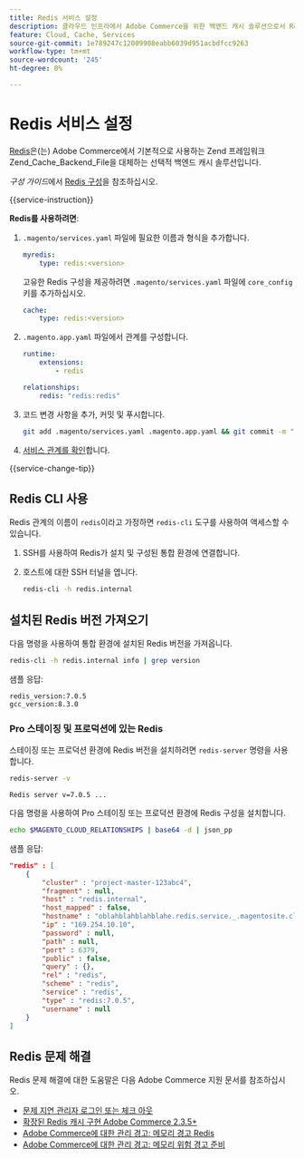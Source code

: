 ```yaml
---
title: Redis 서비스 설정
description: 클라우드 인프라에서 Adobe Commerce을 위한 백엔드 캐시 솔루션으로서 Redis를 설정하고 최적화하는 방법에 대해 알아봅니다.
feature: Cloud, Cache, Services
source-git-commit: 1e789247c12009908eabb6039d951acbdfcc9263
workflow-type: tm+mt
source-wordcount: '245'
ht-degree: 0%

---
```


# Redis 서비스 설정

[Redis](https://redis.io)은(는) Adobe Commerce에서 기본적으로 사용하는 Zend 프레임워크 Zend_Cache_Backend_File을 대체하는 선택적 백엔드 캐시 솔루션입니다.

_구성 가이드_&#x200B;에서 [Redis 구성](https://experienceleague.adobe.com/docs/commerce-operations/configuration-guide/cache/redis/config-redis.html?lang=ko)을 참조하십시오.

{{service-instruction}}

**Redis를 사용하려면**:

1. `.magento/services.yaml` 파일에 필요한 이름과 형식을 추가합니다.

   ```yaml
   myredis:
       type: redis:<version>
   ```

   고유한 Redis 구성을 제공하려면 `.magento/services.yaml` 파일에 `core_config` 키를 추가하십시오.

   ```yaml
   cache:
       type: redis:<version>
   ```

1. `.magento.app.yaml` 파일에서 관계를 구성합니다.

   ```yaml
   runtime:
       extensions:
           - redis
   
   relationships:
       redis: "redis:redis"
   ```

1. 코드 변경 사항을 추가, 커밋 및 푸시합니다.

   ```bash
   git add .magento/services.yaml .magento.app.yaml && git commit -m "Enable redis service" && git push origin <branch-name>
   ```

1. [서비스 관계를 확인](services-yaml.md#service-relationships)합니다.

{{service-change-tip}}

## Redis CLI 사용

Redis 관계의 이름이 `redis`이라고 가정하면 `redis-cli` 도구를 사용하여 액세스할 수 있습니다.

1. SSH를 사용하여 Redis가 설치 및 구성된 통합 환경에 연결합니다.

1. 호스트에 대한 SSH 터널을 엽니다.

   ```bash
   redis-cli -h redis.internal
   ```

## 설치된 Redis 버전 가져오기

다음 명령을 사용하여 통합 환경에 설치된 Redis 버전을 가져옵니다.

```bash
redis-cli -h redis.internal info | grep version
```

샘플 응답:

```
redis_version:7.0.5
gcc_version:8.3.0
```

### Pro 스테이징 및 프로덕션에 있는 Redis

스테이징 또는 프로덕션 환경에 Redis 버전을 설치하려면 `redis-server` 명령을 사용합니다.

```bash
redis-server -v
```

```
Redis server v=7.0.5 ...
```

다음 명령을 사용하여 Pro 스테이징 또는 프로덕션 환경에 Redis 구성을 설치합니다.

```bash
echo $MAGENTO_CLOUD_RELATIONSHIPS | base64 -d | json_pp
```

샘플 응답:

```json
"redis" : [
    {
        "cluster" : "project-master-123abc4",
        "fragment" : null,
        "host" : "redis.internal",
        "host_mapped" : false,
        "hostname" : "oblahblahblahblahe.redis.service._.magentosite.cloud",
        "ip" : "169.254.10.10",
        "password" : null,
        "path" : null,
        "port" : 6379,
        "public" : false,
        "query" : {},
        "rel" : "redis",
        "scheme" : "redis",
        "service" : "redis",
        "type" : "redis:7.0.5",
        "username" : null
    }
]
```

## Redis 문제 해결

Redis 문제 해결에 대한 도움말은 다음 Adobe Commerce 지원 문서를 참조하십시오.

- [문제 지연 관리자 로그인 또는 체크 아웃](https://experienceleague.adobe.com/docs/commerce-knowledge-base/kb/troubleshooting/miscellaneous/redis-issue-delay-magento-admin-login-or-checkout.html?lang=ko)
- [확장된 Redis 캐시 구현 Adobe Commerce 2.3.5+](https://experienceleague.adobe.com/docs/commerce-operations/implementation-playbook/best-practices/planning/redis-service-configuration.html?lang=ko)
- [Adobe Commerce에 대한 관리 경고: 메모리 경고 Redis](https://experienceleague.adobe.com/docs/commerce-knowledge-base/kb/support-tools/managed-alerts/managed-alerts-on-magento-commerce-redis-memory-warning-alert.html?lang=ko)
- [Adobe Commerce에 대한 관리 경고: 메모리 위험 경고 준비](https://experienceleague.adobe.com/docs/commerce-knowledge-base/kb/support-tools/managed-alerts/managed-alerts-on-magento-commerce-redis-memory-critical-alert.html?lang=ko)
